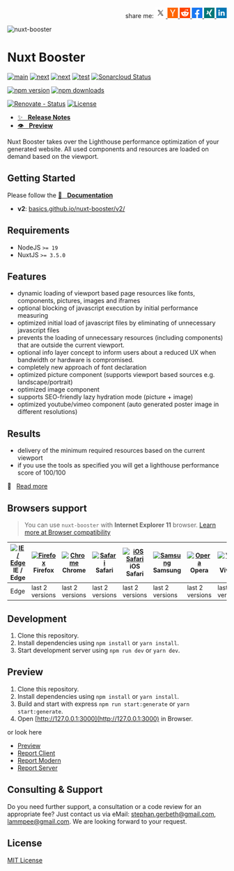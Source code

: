 <p align="right">
  share me:
  <a href="https://twitter.com/intent/tweet?url=https://github.com/basics/nuxt-booster&text=nuxt-booster will help you to improve the lighthouse performance score of your website&via=basics&hashtags=vue,nuxt,booster">
    <img width="24" height="24" src="https://raw.githubusercontent.com/edent/SuperTinyIcons/master/images/svg/x.svg?sanitize=true"/>
  </a>
  <a href="https://news.ycombinator.com/submitlink?u=https://github.com/basics/nuxt-booster&t=nuxt-booster will help you to improve the lighthouse performance score">
    <img width="24" height="24" src="https://raw.githubusercontent.com/edent/SuperTinyIcons/master/images/svg/hackernews.svg?sanitize=true"/>
  </a>
  <a href="https://reddit.com/submit?url=https://github.com/basics/nuxt-booster&title=nuxt-booster will help you to improve the lighthouse performance score of your website">
    <img width="24" height="24" src="https://raw.githubusercontent.com/edent/SuperTinyIcons/master/images/svg/reddit.svg?sanitize=true"/>
  </a>
  <a href="https://www.facebook.com/sharer.php?u=https://github.com/basics/nuxt-booster">
    <img width="24" height="24" src="https://raw.githubusercontent.com/edent/SuperTinyIcons/master/images/svg/facebook.svg?sanitize=true"/>
  </a>
  <a href="https://www.xing.com/spi/shares/new?url=https://github.com/basics/nuxt-booster">
    <img width="24" height="24" src="https://raw.githubusercontent.com/edent/SuperTinyIcons/master/images/svg/xing.svg?sanitize=true"/>
  </a>
  <a href="https://www.linkedin.com/shareArticle?mini=true&url=https://github.com/basics/nuxt-booster&title=nuxt-booster&summary=nuxt-booster will help you to improve the lighthouse performance score of your website">
    <img width="24" height="24" src="https://raw.githubusercontent.com/edent/SuperTinyIcons/master/images/svg/linkedin.svg?sanitize=true"/>
  </a>
</p>

![nuxt-booster][logo]

# Nuxt Booster

[![main][github-workflow-main-src]][github-workflow-main-href]
[![next][github-workflow-beta-src]][github-workflow-beta-href]
[![next][github-workflow-next-src]][github-workflow-next-href]
[![test][github-workflow-test-src]][github-workflow-test-href]
[![Sonarcloud Status][sonarcloud-src]][sonarcloud-href]

[![npm version][npm-version-latest-src]][npm-version-latest-href]
[![npm downloads][npm-downloads-src]][npm-downloads-href]

[![Renovate - Status][renovate-status-src]][renovate-status-href]
[![License][license-src]][license-href]

- [✨ &nbsp;&nbsp;**Release Notes**](./CHANGELOG.md)
- [👁 &nbsp;&nbsp;**Preview**](https://basics.github.io/nuxt-booster-example/)

Nuxt Booster takes over the Lighthouse performance optimization of your generated website.
All used components and resources are loaded on demand based on the viewport.

## Getting Started

Please follow the [📖 &nbsp;&nbsp;**Documentation**](https://basics.github.io/nuxt-booster/)

- **v2**: [basics.github.io/nuxt-booster/v2/](https://basics.github.io/nuxt-booster/v2/)

## Requirements

- NodeJS `>= 19`
- NuxtJS `>= 3.5.0`

## Features

- dynamic loading of viewport based page resources like fonts, components, pictures, images and iframes
- optional blocking of javascript execution by initial performance measuring
- optimized initial load of javascript files by eliminating of unnecessary javascript files
- prevents the loading of unnecessary resources (including components) that are outside the current viewport.
- optional info layer concept to inform users about a reduced UX when bandwidth or hardware is compromised.  
- completely new approach of font declaration
- optimized picture component (supports viewport based sources e.g. landscape/portrait)
- optimized image component
- supports SEO-friendly lazy hydration mode (picture + image)
- optimized youtube/vimeo component (auto generated poster image in different resolutions)  

## Results

- delivery of the minimum required resources based on the current viewport
- if you use the tools as specified you will get a lighthouse performance score of 100/100

📖 &nbsp;&nbsp;[Read more](https://basics.github.io/nuxt-booster/)

## Browsers support

> You can use `nuxt-booster` with **Internet Explorer 11** browser. [Learn more at Browser compatibility](https://basics.github.io/nuxt-booster/caveats#browser-compatibility)

| [<img src="https://raw.githubusercontent.com/alrra/browser-logos/master/src/edge/edge_48x48.png" alt="IE / Edge" width="24px" height="24px" />](http://godban.github.io/browsers-support-badges/)<br/>IE / Edge | [<img src="https://raw.githubusercontent.com/alrra/browser-logos/master/src/firefox/firefox_48x48.png" alt="Firefox" width="24px" height="24px" />](http://godban.github.io/browsers-support-badges/)<br/>Firefox | [<img src="https://raw.githubusercontent.com/alrra/browser-logos/master/src/chrome/chrome_48x48.png" alt="Chrome" width="24px" height="24px" />](http://godban.github.io/browsers-support-badges/)<br/>Chrome | [<img src="https://raw.githubusercontent.com/alrra/browser-logos/master/src/safari/safari_48x48.png" alt="Safari" width="24px" height="24px" />](http://godban.github.io/browsers-support-badges/)<br/>Safari | [<img src="https://raw.githubusercontent.com/alrra/browser-logos/master/src/safari-ios/safari-ios_48x48.png" alt="iOS Safari" width="24px" height="24px" />](http://godban.github.io/browsers-support-badges/)<br/>iOS Safari | [<img src="https://raw.githubusercontent.com/alrra/browser-logos/master/src/samsung-internet/samsung-internet_48x48.png" alt="Samsung" width="24px" height="24px" />](http://godban.github.io/browsers-support-badges/)<br/>Samsung | [<img src="https://raw.githubusercontent.com/alrra/browser-logos/master/src/opera/opera_48x48.png" alt="Opera" width="24px" height="24px" />](http://godban.github.io/browsers-support-badges/)<br/>Opera | [<img src="https://raw.githubusercontent.com/alrra/browser-logos/master/src/vivaldi/vivaldi_48x48.png" alt="Vivaldi" width="24px" height="24px" />](http://godban.github.io/browsers-support-badges/)<br/>Vivaldi |
| --------------------------------------------------------------------------------------------------------------------------------------------------------------------------------------------------------------- | ----------------------------------------------------------------------------------------------------------------------------------------------------------------------------------------------------------------- | ------------------------------------------------------------------------------------------------------------------------------------------------------------------------------------------------------------- | ------------------------------------------------------------------------------------------------------------------------------------------------------------------------------------------------------------- | ----------------------------------------------------------------------------------------------------------------------------------------------------------------------------------------------------------------------------- | ----------------------------------------------------------------------------------------------------------------------------------------------------------------------------------------------------------------------------------- | --------------------------------------------------------------------------------------------------------------------------------------------------------------------------------------------------------- | ----------------------------------------------------------------------------------------------------------------------------------------------------------------------------------------------------------------- |
| Edge                                                                                                                                                                                                            | last 2 versions                                                                                                                                                                                                   | last 2 versions                                                                                                                                                                                               | last 2 versions                                                                                                                                                                                               | last 2 versions                                                                                                                                                                                                               | last 2 versions                                                                                                                                                                                                                     | last 2 versions                                                                                                                                                                                           | last 2 versions                                                                                                                                                                                                   |

## Development

1. Clone this repository.
2. Install dependencies using `npm install` or `yarn install`.
3. Start development server using `npm run dev` or `yarn dev`.

## Preview

1. Clone this repository.
2. Install dependencies using `npm install` or `yarn install`.
3. Build and start with express `npm run start:generate` or `yarn start:generate`.
4. Open [http://127.0.0.1:3000](http://127.0.0.1:3000) in Browser.

or look here

- [Preview](https://basics.github.io/nuxt-booster/playground)
- [Report Client](https://basics.github.io/nuxt-booster/playground/reports/webpack/client.html)
- [Report Modern](https://basics.github.io/nuxt-booster/playground/reports/webpack/modern.html)
- [Report Server](https://basics.github.io/nuxt-booster/playground/reports/webpack/server.html)

## Consulting & Support

Do you need further support, a consultation or a code review for an appropriate fee? Just contact us via eMail: <stephan.gerbeth@gmail.com>, <lammpee@gmail.com>. We are looking forward to your request.

## License

[MIT License](./LICENSE)

<!-- Badges -->

[logo]: https://repository-images.githubusercontent.com/265295866/5cf41209-5402-4479-a5f6-29c6b1c0d7ce "nuxt-booster"

[renovate-status-src]: <https://img.shields.io/badge/renovate-enabled-brightgreen>
[renovate-status-href]: <https://renovate.whitesourcesoftware.com/>

[github-workflow-main-src]: <https://github.com/basics/nuxt-booster/workflows/Main/badge.svg?branch=main>
[github-workflow-main-href]: <https://github.com/basics/nuxt-booster/actions?query=workflow%3AMain>
[github-workflow-beta-src]: <https://github.com/basics/nuxt-booster/workflows/Beta/badge.svg?branch=beta>
[github-workflow-beta-href]: <https://github.com/basics/nuxt-booster/actions?query=workflow%3ABeta>
[github-workflow-next-src]: <https://github.com/basics/nuxt-booster/workflows/Next/badge.svg?branch=next>
[github-workflow-next-href]: <https://github.com/basics/nuxt-booster/actions?query=workflow%3ANext>
[github-workflow-test-src]: <https://github.com/basics/nuxt-booster/workflows/Test/badge.svg?branch=main>
[github-workflow-test-href]: <https://github.com/basics/nuxt-booster/actions?query=workflow%3ATest>

[sonarcloud-src]: <https://sonarcloud.io/api/project_badges/measure?project=basics_nuxt-booster&metric=alert_status>
[sonarcloud-href]: <https://sonarcloud.io/dashboard?id=basics_nuxt-booster>

[license-src]: https://img.shields.io/npm/l/nuxt-booster.svg?style=flat-square
[license-href]: https://npmjs.com/package/nuxt-booster

[npm-version-latest-src]: https://img.shields.io/npm/v/nuxt-booster/latest.svg?
[npm-version-latest-href]: https://npmjs.com/package/nuxt-booster/v/latest

[npm-downloads-src]: https://img.shields.io/npm/dt/nuxt-booster.svg?style=flat-square
[npm-downloads-href]: https://npmjs.com/package/nuxt-booster
